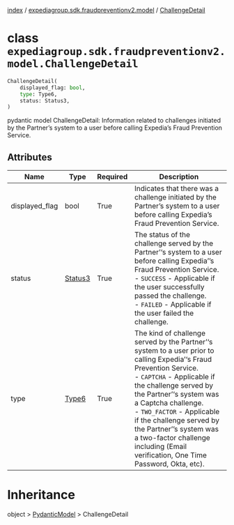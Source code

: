 [index](index.md) /
[expediagroup.sdk.fraudpreventionv2.model](expediagroup.sdk.fraudpreventionv2.model.md)
/ [ChallengeDetail](ChallengeDetail.md)

# class `expediagroup.sdk.fraudpreventionv2.model.ChallengeDetail`

```python
ChallengeDetail(
    displayed_flag: bool,
    type: Type6,
    status: Status3,
)
```

pydantic model ChallengeDetail: Information related to challenges
initiated by the Partner’s system to a user before calling Expedia’s
Fraud Prevention Service.

## Attributes

| Name           | Type                  | Required | Description                                                                                                                                                                                                                                                                                                                                                                                            |
| -------------- | --------------------- | -------- | ------------------------------------------------------------------------------------------------------------------------------------------------------------------------------------------------------------------------------------------------------------------------------------------------------------------------------------------------------------------------------------------------------ |
| displayed_flag | bool                  | True     | Indicates that there was a challenge initiated by the Partner’s system to a user before calling Expedia’s Fraud Prevention Service.                                                                                                                                                                                                                                                                    |
| status         | [Status3](Status3.md) | True     | The status of the challenge served by the Partner’‘s system to a user before calling Expedia’’s Fraud Prevention Service.<br/>- `SUCCESS` - Applicable if the user successfully passed the challenge.<br/>- `FAILED` - Applicable if the user failed the challenge.                                                                                                                                    |
| type           | [Type6](Type6.md)     | True     | The kind of challenge served by the Partner’‘s system to a user prior to calling Expedia’‘s Fraud Prevention Service.<br/>- `CAPTCHA` - Applicable if the challenge served by the Partner’‘s system was a Captcha challenge.<br/>- `TWO_FACTOR` - Applicable if the challenge served by the Partner’’s system was a two-factor challenge including (Email verification, One Time Password, Okta, etc). |

# Inheritance

object > [PydanticModel](PydanticModel.md) > ChallengeDetail
